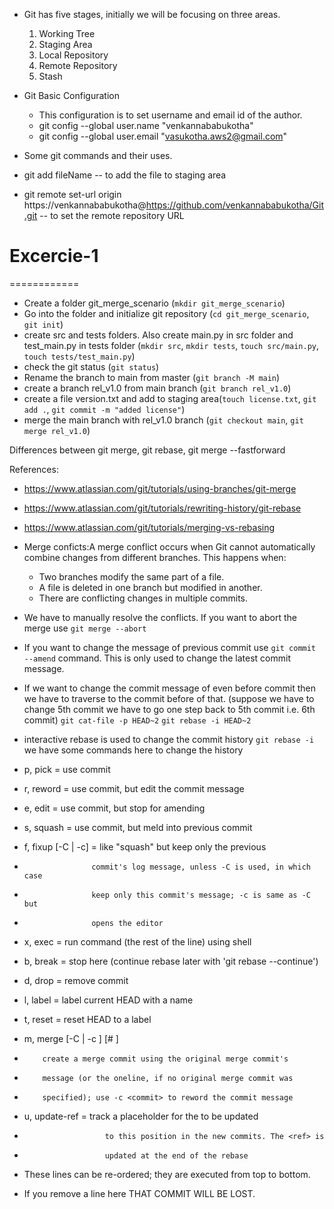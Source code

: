 * Git has five stages, initially we will be focusing on three areas.
    1. Working Tree
    2. Staging Area
    3. Local Repository
    4. Remote Repository
    5. Stash


* Git Basic Configuration
    * This configuration is to set username and email id of the author.
    * git config --global user.name "venkannababukotha"
    * git config --global user.email "vasukotha.aws2@gmail.com"

* Some git commands and their uses.
* git add fileName -- to add the file to staging area
* git remote set-url origin https://venkannababukotha@https://github.com/venkannababukotha/Git.git -- to set the remote repository URL 

# Excercie-1
============
* Create a folder git_merge_scenario (`mkdir git_merge_scenario`)
* Go into the folder and initialize git repository (`cd git_merge_scenario`, `git init`)
* create src and tests folders. Also create main.py in src folder and test_main.py in tests folder (`mkdir src`, `mkdir tests`, `touch src/main.py`, `touch tests/test_main.py`)
* check the git status (`git status`)
* Rename the branch to main from master (`git branch -M main`)
* create a branch rel_v1.0 from main branch (`git branch rel_v1.0`)
* create a file version.txt and add to staging area(`touch license.txt`, `git add .`, `git commit -m "added license"`)
* merge the main branch with rel_v1.0 branch (`git checkout main`, `git merge rel_v1.0`)



Differences between git merge, git rebase, git merge --fastforward

References:
* https://www.atlassian.com/git/tutorials/using-branches/git-merge
* https://www.atlassian.com/git/tutorials/rewriting-history/git-rebase
* https://www.atlassian.com/git/tutorials/merging-vs-rebasing

* Merge conficts:A merge conflict occurs when Git cannot automatically combine changes from different branches. This happens when:
    * Two branches modify the same part of a file.
    * A file is deleted in one branch but modified in another.
    * There are conflicting changes in multiple commits.
* We have to manually resolve the conflicts. If you want to abort the merge use `git merge --abort`
* If you want to change the message of previous commit use `git commit --amend` command. This is only used to change the latest commit message.
* If we want to change the commit message of even before commit then we have to traverse to the commit before of that. (suppose we have to change 5th commit we have to go one step back to 5th commit i.e. 6th commit) `git cat-file -p HEAD~2` `git rebase -i HEAD~2`
* interactive rebase is used to change the commit history `git rebase -i `
we have some commands here to change the history 
* p, pick <commit> = use commit
* r, reword <commit> = use commit, but edit the commit message
* e, edit <commit> = use commit, but stop for amending
* s, squash <commit> = use commit, but meld into previous commit
* f, fixup [-C | -c] <commit> = like "squash" but keep only the previous
*                    commit's log message, unless -C is used, in which case
*                    keep only this commit's message; -c is same as -C but
*                    opens the editor
* x, exec <command> = run command (the rest of the line) using shell
* b, break = stop here (continue rebase later with 'git rebase --continue')
* d, drop <commit> = remove commit
* l, label <label> = label current HEAD with a name
* t, reset <label> = reset HEAD to a label
* m, merge [-C <commit> | -c <commit>] <label> [# <oneline>]
*         create a merge commit using the original merge commit's
*         message (or the oneline, if no original merge commit was
*         specified); use -c <commit> to reword the commit message
* u, update-ref <ref> = track a placeholder for the <ref> to be updated
*                       to this position in the new commits. The <ref> is
*                       updated at the end of the rebase

* These lines can be re-ordered; they are executed from top to bottom.
* If you remove a line here THAT COMMIT WILL BE LOST.